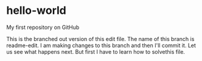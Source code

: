 # hello-world
My first repository on GitHub

This is the branched out version of this edit file. The name of this branch is readme-edit.
I am making changes to this branch and then I'll commit it. Let us see what happens next. 
But first I have to learn how to solvethis file.

